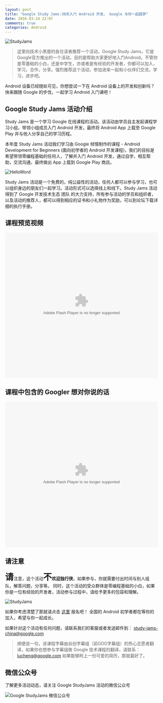 ```yaml
---
layout: post
title: "Google Study Jams:30天入门 Android 开发， Google 与你一起圆梦"
date: 2016-03-24 22:07
comments: true
categories: Android
---
```


![StudyJams](http://ww2.sinaimg.cn/large/8a41f469jw1f27y2nqh6ij21cw0iw77t.jpg)

> 这里向技术小黑屋的各位读者推荐一个活动，Google Study Jams，它是Google官方推出的一个活动，目的是帮助大家更好地入门Android。不管你是零基础的小白，还是中学生，亦或者是有经验的开发者，你都可以加入，学习，合作，分享。强烈推荐这个活动，参加进来一起和小伙伴们交流，学习，进步吧。

Android 设备已经随处可见，你想尝试一下在 Android 设备上的开发和创新吗？快来跟随 Google 的步伐，一起学习 Android 入门课吧！

<!--more-->

## Google Study Jams 活动介绍

Study Jams 是一个学习 Google 在线课程的活动。该活动由学员自主发起课程学习小组，带领小组成员入门 Android 开发，最终将 Android App 上载至 Google Play 并与他人分享自己的学习历程。

<!--more-->

本年度 Study Jams 活动我们学习由 Google 倾情制作的课程 - Android Development for Beginners (面向初学者的 Android 开发课程)，我们的目标是希望带领零编程基础的任何人，了解并入门 Android 开发，通过自学，相互帮助，交流沟通，最终做出 App 上载到 Google Play 商店。

![HelloWord](http://ww3.sinaimg.cn/large/8a41f469jw1f27ya2j064j21cw0iwwfz.jpg)

Study Jams 活动是一个免费的，纯公益性的活动，任何人都可以参与学习，也可以组织身边的朋友们一起学习。活动形式可以选择线上和线下。Study Jams 活动得到了 Google 开发技术生态 团队 的大力支持，所有参与活动的学员和组织者，以及活动的推荐人，都可以得到相应的证书和小礼物作为奖励，可以到论坛下载详细的执行手册。

## 课程预览视频

<embed src="http://static.video.qq.com/TPout.swf?vid=u0189bvpj48&auto=0" allowFullScreen="true" quality="high" height="480" width="100%" align="middle" allowScriptAccess="always" type="application/x-shockwave-flash"/>

## 课程中包含的 Googler 想对你说的话

<embed src="http://static.video.qq.com/TPout.swf?vid=q0189eptczk&auto=0" allowFullScreen="true" quality="high" height="480" width="100%" align="middle" allowScriptAccess="always" type="application/x-shockwave-flash"/>

## 请注意

<strong style="font-size:28px">请</strong>注意，这个活动<strong style="font-size:28px">不</strong><strong>欢迎独行侠</strong>，如果参与，你就需要付出时间与别人组队，解答问题，分享等。
同时，这个活动的受众群体是零编程基础的小白，如果你是一位有经验的开发者，活动参与过程中，请给予更多的包容和理解。

![StudyJams](http://ww1.sinaimg.cn/large/8a41f469jw1f27yaqt2kzj21cw0iwwjc.jpg)

如果你考虑清楚了那就请点击 [这里](https://gdgdocs.org/r/ox8hOv) 报名吧！ 全国的 Android 初学者都在等你的加入，希望与你一起成长。

如果针对这个活动有任何问题，请联系我们的客服或者发送邮件到： 
[study-jams-china@google.com](mailto:study-jams-china@google.com)

>顺便说一句，该课程字幕由谷创字幕组（前GDG字幕组）的热心志愿者翻译，如果你也想参与字幕组做 Google 技术课程的翻译，请联系：lucheng@google.com 如果能够附上一份可爱的简历，那就最好了。


## 微信公众号

了解更多活动动态，请关注 Google StudyJams 活动的微信公众号

![Google StudyJams 微信公众号](http://ww1.sinaimg.cn/large/8a41f469jw1f2813be87vj2078078mxq.jpg)

